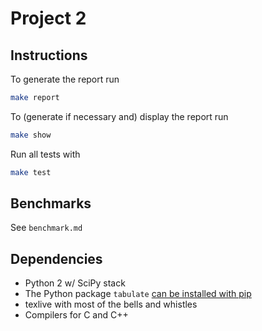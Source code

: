 # Project 2


## Instructions
To generate the report run
``` sh
make report
```

To (generate if necessary and) display the report run
``` sh
make show
```

Run all tests with
``` sh
make test
```

## Benchmarks
See `benchmark.md`

## Dependencies
* Python 2 w/ SciPy stack
* The Python package `tabulate` [can be installed with pip](https://pypi.python.org/pypi/tabulate)
* texlive with most of the bells and whistles
* Compilers for C and C++
